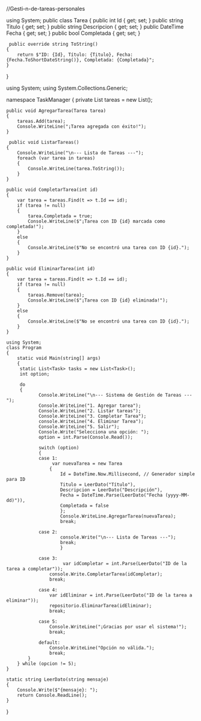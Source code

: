 //Gesti-n-de-tareas-personales

using System;
public class Tarea
{
    public int Id { get; set; }
    public string Titulo { get; set; }
    public string Descripcion { get; set; }
    public DateTime Fecha { get; set; }
    public bool Completada { get; set; }

     public override string ToString()
    {
        return $"ID: {Id}, Título: {Titulo}, Fecha: {Fecha.ToShortDateString()}, Completada: {Completada}";
    }
}

using System;
using System.Collections.Generic;

namespace TaskManager
{
    private List<Tarea> tareas = new List<Tarea>();

    public void AgregarTarea(Tarea tarea)
    {
        tareas.Add(tarea);
        Console.WriteLine("¡Tarea agregada con éxito!");
    }

     public void ListarTareas()
    {
        Console.WriteLine("\n--- Lista de Tareas ---");
        foreach (var tarea in tareas)
        {
            Console.WriteLine(tarea.ToString());
        }
    }

    public void CompletarTarea(int id)
    {
        var tarea = tareas.Find(t => t.Id == id);
        if (tarea != null)
        {
            tarea.Completada = true;
            Console.WriteLine($"¡Tarea con ID {id} marcada como completada!");
        }
        else
        {
            Console.WriteLine($"No se encontró una tarea con ID {id}.");
        }
    }

    public void EliminarTarea(int id)
    {
        var tarea = tareas.Find(t => t.Id == id);
        if (tarea != null)
        {
            tareas.Remove(tarea);
            Console.WriteLine($"¡Tarea con ID {id} eliminada!");
        }
        else
        {
            Console.WriteLine($"No se encontró una tarea con ID {id}.");
        }
    }

    using System;
    class Program
    {
        static void Main(string[] args)
        {   
         static List<Task> tasks = new List<Task>();
         int option;

         do
         {
                Console.WriteLine("\n--- Sistema de Gestión de Tareas ---");
                Console.WriteLine("1. Agregar tarea");
                Console.WriteLine("2. Listar tareas");
                Console.WriteLine("3. Completar Tarea");
                console.WriteLine("4. Eliminar Tarea");
                Console.WriteLine("5. Salir");
                Console.Write("Selecciona una opción: ");
                option = int.Parse(Console.Read());

                switch (option)
                {
                case 1:
                     var nuevaTarea = new Tarea
                    {
                        Id = DateTime.Now.Millisecond, // Generador simple para ID
                        Titulo = LeerDato("Título"),
                        Descripcion = LeerDato("Descripción"),
                        Fecha = DateTime.Parse(LeerDato("Fecha (yyyy-MM-dd)")),
                        Completada = false
                        };
                        Console.WriteLine.AgregarTarea(nuevaTarea);
                        break;

                case 2: 
                        console.Write("\n--- Lista de Tareas ---");
                        break;
                        }

                case 3:
                         var idCompletar = int.Parse(LeerDato("ID de la tarea a completar"));
                    console.Write.CompletarTarea(idCompletar);
                    break;

                case 4:
                    var idEliminar = int.Parse(LeerDato("ID de la tarea a eliminar"));
                    repositorio.EliminarTarea(idEliminar);
                    break;

                case 5:
                    Console.WriteLine("¡Gracias por usar el sistema!");
                    break;

                default:
                    Console.WriteLine("Opción no válida.");
                    break;
            }
        } while (opcion != 5);
    }

    static string LeerDato(string mensaje)
    {
        Console.Write($"{mensaje}: ");
        return Console.ReadLine();
    }
}